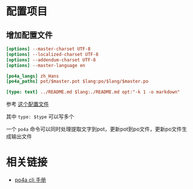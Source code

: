 # 配置项目
## 增加配置文件
```cfg po4a.cfg
[options] --master-charset UTF-8
[options] --localized-charset UTF-8
[options] --addendum-charset UTF-8
[options] --master-language en

[po4a_langs] zh_Hans
[po4a_paths] pot/$master.pot $lang:po/$lang/$master.po

[type: text] ../README.md $lang:./README.md opt:"-k 1 -o markdown"
```
参考 [这个配置文件](https://github.com/running-grass/idris2-tutorial/blob/main/translation/po4a.cfg)

其中 `type: $type` 可以写多个

一个 `po4a` 命令可以同时处理提取文字到pot，更新pot到po文件，更新po文件生成输出文件

# 相关链接
- [po4a cli 手册](https://man.archlinux.org/man/po4a.1p.zh_CHS)
